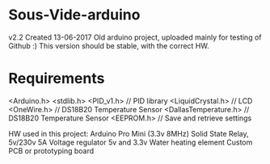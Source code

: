 # Sous-Vide-arduino
v2.2
Created 13-06-2017
Old arduino project, uploaded mainly for testing of Github :)
This version should be stable, with the correct HW.

# Requirements
<Arduino.h>
<stdlib.h>
<PID_v1.h> // PID library
<LiquidCrystal.h>	// LCD
<OneWire.h>  // DS18B20 Temperature Sensor
<DallasTemperature.h>  // DS18B20 Temperature Sensor
<EEPROM.h> // Save and retrieve settings

HW used in this project:
Arduino Pro Mini (3.3v 8MHz) 
Solid State Relay, 5v/230v 5A
Voltage regulator 5v and 3.3v
Water heating element
Custom PCB or prototyping board

